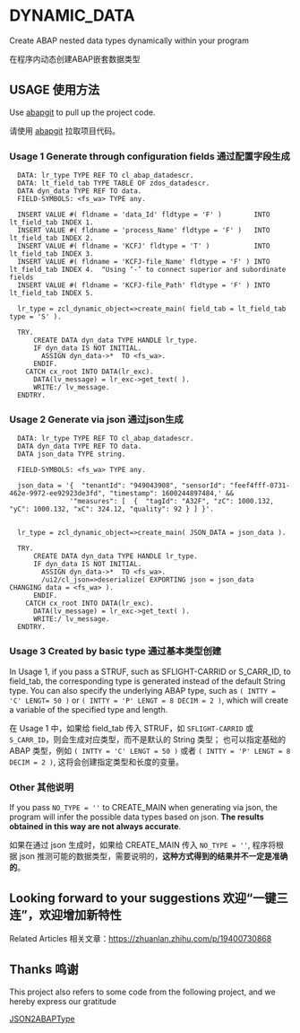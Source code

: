 # DYNAMIC_DATA
Create ABAP nested data types dynamically within your program

在程序内动态创建ABAP嵌套数据类型

## USAGE 使用方法

Use [abapgit](https://github.com/abapGit/docs.abapgit.org) to pull up the project code.

请使用 [abapgit](https://github.com/abapGit/docs.abapgit.org) 拉取项目代码。

### Usage 1 Generate through configuration fields  通过配置字段生成

```ABAP
  DATA: lr_type TYPE REF TO cl_abap_datadescr.
  DATA: lt_field_tab TYPE TABLE OF zdos_datadescr.
  DATA dyn_data TYPE REF TO data.
  FIELD-SYMBOLS: <fs_wa> TYPE any.
  
  INSERT VALUE #( fldname = 'data_Id' fldtype = 'F' )        INTO lt_field_tab INDEX 1.
  INSERT VALUE #( fldname = 'process_Name' fldtype = 'F' )   INTO lt_field_tab INDEX 2.
  INSERT VALUE #( fldname = 'KCFJ' fldtype = 'T' )           INTO lt_field_tab INDEX 3.
  INSERT VALUE #( fldname = 'KCFJ-file_Name' fldtype = 'F' ) INTO lt_field_tab INDEX 4.  "Using ‘-’ to connect superior and subordinate fields
  INSERT VALUE #( fldname = 'KCFJ-file_Path' fldtype = 'F' ) INTO lt_field_tab INDEX 5.
  
  lr_type = zcl_dynamic_object=>create_main( field_tab = lt_field_tab  type = 'S' ).
  
  TRY.
      CREATE DATA dyn_data TYPE HANDLE lr_type.
      IF dyn_data IS NOT INITIAL.
        ASSIGN dyn_data->*  TO <fs_wa>.
      ENDIF.
    CATCH cx_root INTO DATA(lr_exc).
      DATA(lv_message) = lr_exc->get_text( ).
      WRITE:/ lv_message.
  ENDTRY.
```

### Usage 2 Generate via json  通过json生成


```ABAP
  DATA: lr_type TYPE REF TO cl_abap_datadescr.
  DATA dyn_data TYPE REF TO data.
  DATA json_data TYPE string.

  FIELD-SYMBOLS: <fs_wa> TYPE any.

  json_data = '{  "tenantId": "949043908", "sensorId": "feef4fff-0731-462e-9972-ee92923de3fd", "timestamp": 1600244897484,' &&
               '"measures": [  {  "tagId": "A32F", "zC": 1000.132, "yC": 1000.132, "xC": 324.12, "quality": 92 } ] }'.


  lr_type = zcl_dynamic_object=>create_main( JSON_DATA = json_data ).
  
  TRY.
      CREATE DATA dyn_data TYPE HANDLE lr_type.
      IF dyn_data IS NOT INITIAL.
        ASSIGN dyn_data->*  TO <fs_wa>.
        /ui2/cl_json=>deserialize( EXPORTING json = json_data  CHANGING data = <fs_wa> ).
      ENDIF.
    CATCH cx_root INTO DATA(lr_exc).
      DATA(lv_message) = lr_exc->get_text( ).
      WRITE:/ lv_message.
  ENDTRY.
```
   
### Usage 3 Created by basic type  通过基本类型创建

In Usage 1, if you pass a STRUF, such as SFLIGHT-CARRID or S_CARR_ID, to field_tab, the corresponding type is generated instead of the default String type.
You can also specify the underlying ABAP type, such as `( INTTY = 'C' LENGT= 50 )` or `( INTTY = 'P' LENGT = 8 DECIM = 2 )`, which will create a variable of the specified type and length.

在 Usage 1 中，如果给 field_tab 传入 STRUF，如 `SFLIGHT-CARRID` 或 `S_CARR_ID`，则会生成对应类型，而不是默认的 String 类型；
也可以指定基础的 ABAP 类型，例如 `( INTTY = 'C' LENGT = 50 )` 或者 `( INTTY = 'P' LENGT = 8 DECIM = 2 )`, 这将会创建指定类型和长度的变量。

### Other 其他说明

If you pass `NO_TYPE = ''` to CREATE_MAIN when generating via json, the program will infer the possible data types based on json. **The results obtained in this way are not always accurate**.

如果在通过 json 生成时，如果给 CREATE_MAIN 传入 `NO_TYPE = ''`, 程序将根据 json 推测可能的数据类型，需要说明的，**这种方式得到的结果并不一定是准确的**。

## Looking forward to your suggestions 欢迎“一键三连”，欢迎增加新特性

Related Articles 相关文章：https://zhuanlan.zhihu.com/p/19400730868

## Thanks 鸣谢

This project also refers to some code from the following project, and we hereby express our gratitude

[JSON2ABAPType](https://github.com/fidley/JSON2ABAPType)
